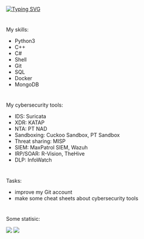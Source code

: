 
 [![Typing SVG](https://readme-typing-svg.herokuapp.com?font=Square+Peg&size=28&duration=8000&color=219908&background=FFFAFB00&center=false&vCenter=true&multiline=true&lines=Software+developer+%26+CTF+player)](https://git.io/typing-svg)

#
My skills:

- Python3 
- C++ 
- C#
- Shell
- Git
- SQL
- Docker
- MongoDB

#
My cybersecurity tools:

- IDS: Suricata
- XDR: KATAP
- NTA: PT NAD
- Sandboxing: Cuckoo Sandbox, PT Sandbox
- Threat sharing: MISP
- SIEM: MaxPatrol SIEM, Wazuh
- IRP/SOAR: R-Vision, TheHive
- DLP: InfoWatch

#
Tasks:

- improve my Git account
- make some cheat sheets about cybersecurity tools

#

Some statisic:

![](https://github-profile-summary-cards.vercel.app/api/cards/most-commit-language?username=SeregaDeveloper&theme=solarized_dark)
![](https://github-profile-summary-cards.vercel.app/api/cards/repos-per-language?username=SeregaDeveloper&theme=solarized_dark)
